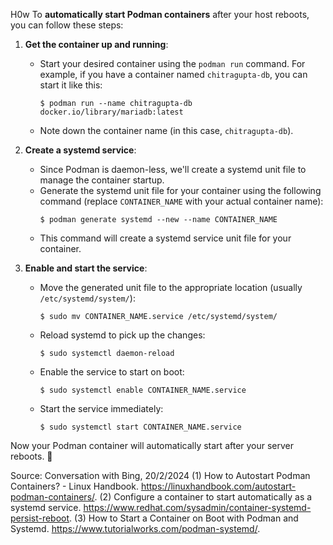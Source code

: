 H0w To **automatically start Podman containers** after your host reboots, you can follow these steps:

1. **Get the container up and running**:
   - Start your desired container using the `podman run` command. For example, if you have a container named `chitragupta-db`, you can start it like this:
     ```
     $ podman run --name chitragupta-db docker.io/library/mariadb:latest
     ```
   - Note down the container name (in this case, `chitragupta-db`).

2. **Create a systemd service**:
   - Since Podman is daemon-less, we'll create a systemd unit file to manage the container startup.
   - Generate the systemd unit file for your container using the following command (replace `CONTAINER_NAME` with your actual container name):
     ```
     $ podman generate systemd --new --name CONTAINER_NAME
     ```
   - This command will create a systemd service unit file for your container.

3. **Enable and start the service**:
   - Move the generated unit file to the appropriate location (usually `/etc/systemd/system/`):
     ```
     $ sudo mv CONTAINER_NAME.service /etc/systemd/system/
     ```
   - Reload systemd to pick up the changes:
     ```
     $ sudo systemctl daemon-reload
     ```
   - Enable the service to start on boot:
     ```
     $ sudo systemctl enable CONTAINER_NAME.service
     ```
   - Start the service immediately:
     ```
     $ sudo systemctl start CONTAINER_NAME.service
     ```

Now your Podman container will automatically start after your server reboots. 🚀

Source: Conversation with Bing, 20/2/2024
(1) How to Autostart Podman Containers? - Linux Handbook. https://linuxhandbook.com/autostart-podman-containers/.
(2) Configure a container to start automatically as a systemd service. https://www.redhat.com/sysadmin/container-systemd-persist-reboot.
(3) How to Start a Container on Boot with Podman and Systemd. https://www.tutorialworks.com/podman-systemd/.
